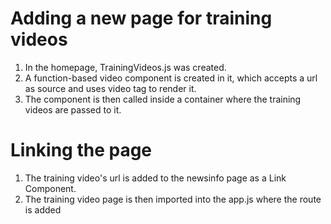 # Adding a new page for training videos

1. In the homepage, TrainingVideos.js was created.
2. A function-based video component is created in it, which accepts a url as source and uses video tag to render it.
3. The component is then called inside a container where the training videos are passed to it.

# Linking the page

1. The training video's url is added to the newsinfo page as a Link Component.
2. The training video page is then imported into the app.js where the route is added
